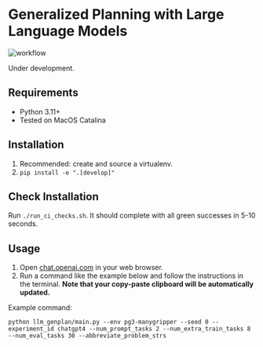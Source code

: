 # Generalized Planning with Large Language Models

![workflow](https://github.com/tomsilver/llm-genplan/actions/workflows/ci.yml/badge.svg)

Under development.

## Requirements

- Python 3.11+
- Tested on MacOS Catalina

## Installation

1. Recommended: create and source a virtualenv.
2. `pip install -e ".[develop]"`

## Check Installation

Run `./run_ci_checks.sh`. It should complete with all green successes in 5-10 seconds.

## Usage

1. Open [chat.openai.com](https://chat.openai.com/) in your web browser.
2. Run a command like the example below and follow the instructions in the terminal. **Note that your copy-paste clipboard will be automatically updated.**

Example command:

```python llm_genplan/main.py --env pg3-manygripper --seed 0 --experiment_id chatgpt4 --num_prompt_tasks 2 --num_extra_train_tasks 8 --num_eval_tasks 30 --abbreviate_problem_strs```